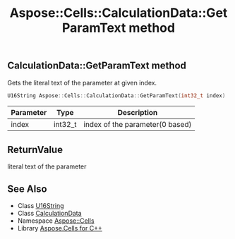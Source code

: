 ﻿---
title: Aspose::Cells::CalculationData::GetParamText method
linktitle: GetParamText
second_title: Aspose.Cells for C++ API Reference
description: 'Aspose::Cells::CalculationData::GetParamText method. Gets the literal text of the parameter at given index in C++.'
type: docs
weight: 1300
url: /cpp/aspose.cells/calculationdata/getparamtext/
---
## CalculationData::GetParamText method


Gets the literal text of the parameter at given index.

```cpp
U16String Aspose::Cells::CalculationData::GetParamText(int32_t index)
```


| Parameter | Type | Description |
| --- | --- | --- |
| index | int32_t | index of the parameter(0 based) |

## ReturnValue

literal text of the parameter

## See Also

* Class [U16String](../../u16string/)
* Class [CalculationData](../)
* Namespace [Aspose::Cells](../../)
* Library [Aspose.Cells for C++](../../../)
